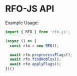 # RFO-JS API

Example Usage:

```ts
import { RFO } from 'rfo.js';

(async () => {
  const rfo = new RFO();

  await rfo.preprocessFlags();
  await rfo.findRoblox();
  await rfo.applyFlags();
})()
```
